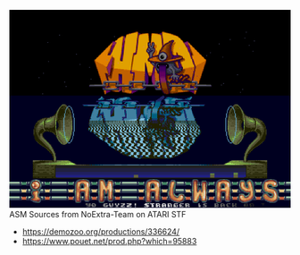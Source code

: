 ![Uninvited Intro](https://github.com/NoExtra-Team/Sources/blob/master/HMD/UNIVITED/UNIVITED.png)<br>
ASM Sources from NoExtra-Team on ATARI STF<br>
- https://demozoo.org/productions/336624/
- https://www.pouet.net/prod.php?which=95883